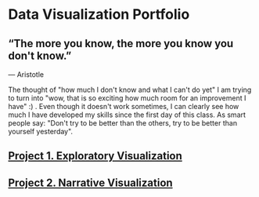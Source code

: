 # Data Visualization Portfolio

## “The more you know, the more you know you don't know.”

― Aristotle

The thought of "how much I don't know and what I can't do yet" I am trying to turn into "wow, that is so exciting how much room for an improvement I have" :) . Even though it doesn't work sometimes, I can clearly see how much I have developed my skills since the first day of this class. As smart people say: "Don't try to be better than the others, try to be better than yourself yesterday".

## [Project 1. Exploratory Visualization](https://github.com/nchikurova/Interactive-Data-Vis-Portfolio/tree/master/exploratory_project)
## [Project 2. Narrative Visualization](https://github.com/nchikurova/Interactive-Data-Vis-Portfolio/tree/master/project_2)
